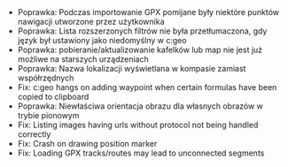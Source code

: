 ##
- Poprawka: Podczas importowanie GPX pomijane były niektóre punktów nawigacji utworzone przez użytkownika
- Poprawka: Lista rozszerzonych filtrów nie była przetłumaczona, gdy język był ustawiony jako niedomyślny w c:geo
- Poprawka: pobieranie/aktualizowanie kafelków lub map nie jest już możliwe na starszych urządzeniach
- Poprawka: Nazwa lokalizacji wyświetlana w kompasie zamiast współrzędnych
- Fix: c:geo hangs on adding waypoint when certain formulas have been copied to clipboard
- Poprawka: Niewłaściwa orientacja obrazu dla własnych obrazów w trybie pionowym
- Fix: Listing images having urls without protocol not being handled correctly
- Fix: Crash on drawing position marker
- Fix: Loading GPX tracks/routes may lead to unconnected segments
